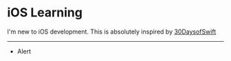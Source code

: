 # iOS Learning

I'm new to iOS development. 
This is absolutely inspired by [30DaysofSwift](https://github.com/allenwong/30DaysofSwift)

---

- Alert
